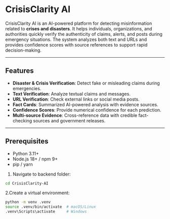 # CrisisClarity AI

CrisisClarity AI is an AI-powered platform for detecting misinformation related to **crises and disasters**. It helps individuals, organizations, and authorities quickly verify the authenticity of claims, alerts, and posts during emergency situations. The system analyzes both text and URLs and provides confidence scores with source references to support rapid decision-making.

---
## Features

- **Disaster & Crisis Verification**: Detect fake or misleading claims during emergencies.  
- **Text Verification**: Analyze textual claims and messages.  
- **URL Verification**: Check external links or social media posts.  
- **Fact Cards**: Summarized AI-powered analysis with evidence sources.  
- **Confidence Scores**: Provide numerical confidence for each prediction.  
- **Multi-source Evidence**: Cross-reference data with credible fact-checking sources and government releases.  

---

## Prerequisites

- Python 3.11+  
- Node.js 18+ / npm 9+  
- pip / yarn  

1. Navigate to backend folder:
```bash
cd CrisisClarity-AI
```

2.Create a virtual environment:
```bash
python -m venv .venv
source .venv/bin/activate  # macOS/Linux
.venv\Scripts\activate     # Windows
```
